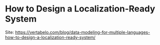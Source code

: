 # How to Design a Localization-Ready System

Site: https://vertabelo.com/blog/data-modeling-for-multiple-languages-how-to-design-a-localization-ready-system/
